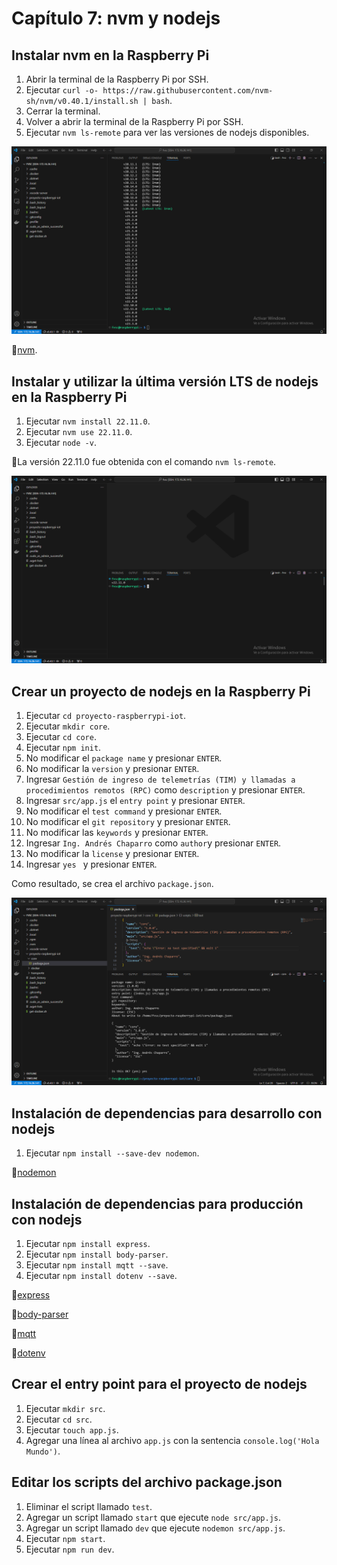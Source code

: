# Capítulo 7: nvm y nodejs

## Instalar nvm en la Raspberry Pi

1. Abrir la terminal de la Raspberry Pi por SSH.
2. Ejecutar `curl -o- https://raw.githubusercontent.com/nvm-sh/nvm/v0.40.1/install.sh | bash`.
3. Cerrar la terminal.
4. Volver a abrir la terminal de la Raspberry Pi por SSH.
5. Ejecutar `nvm ls-remote` para ver las versiones de nodejs disponibles.

![nvm ls-remote](1.png)

📝[nvm](https://github.com/nvm-sh/nvm).

## Instalar y utilizar la última versión LTS de nodejs en la Raspberry Pi

1. Ejecutar `nvm install 22.11.0`.
2. Ejecutar `nvm use 22.11.0`.
3. Ejecutar `node -v`.

📝La versión 22.11.0 fue obtenida con el comando `nvm ls-remote`.

![nodejs](2.png)

## Crear un proyecto de nodejs en la Raspberry Pi

1. Ejecutar `cd proyecto-raspberrypi-iot`.
2. Ejecutar `mkdir core`.
3. Ejecutar `cd core`.
4. Ejecutar `npm init`.
5. No modificar el `package name` y presionar `ENTER`.
6. No modificar la `version` y presionar `ENTER`.
7. Ingresar `Gestión de ingreso de telemetrías (TIM) y llamadas a procedimientos remotos (RPC)` como `description` y presionar `ENTER`.
8. Ingresar `src/app.js` el `entry point` y presionar `ENTER`.
9. No modificar el `test command` y presionar `ENTER`.
10. No modificar el `git repository` y presionar `ENTER`.
11. No modificar las `keywords` y presionar `ENTER`.
12. Ingresar `Ing. Andrés Chaparro` como `author`y presionar `ENTER`.
13. No modificar la `license` y presionar `ENTER`.
14. Ingresar `yes ` y presionar `ENTER`.

Como resultado, se crea el archivo `package.json`.

![package.json](3.png)

## Instalación de dependencias para desarrollo con nodejs

1. Ejecutar `npm install --save-dev nodemon`.

📝[nodemon](https://www.npmjs.com/package/nodemon)

## Instalación de dependencias para producción con nodejs

1. Ejecutar `npm install express`.
2. Ejecutar `npm install body-parser`.
3. Ejecutar `npm install mqtt --save`.
4. Ejecutar `npm install dotenv --save`.

📝[express](https://www.npmjs.com/package/express)

📝[body-parser](https://www.npmjs.com/package/body-parser)

📝[mqtt](https://www.npmjs.com/package/mqtt)

📝[dotenv](https://www.npmjs.com/package/dotenv)

## Crear el entry point para el proyecto de nodejs

1. Ejecutar `mkdir src`.
2. Ejecutar `cd src`.
3. Ejecutar `touch app.js`.
4. Agregar una línea al archivo `app.js` con la sentencia `console.log('Hola Mundo')`.

## Editar los scripts del archivo package.json

1. Eliminar el script llamado `test`.
2. Agregar un script llamado `start` que ejecute `node src/app.js`.
3. Agregar un script llamado `dev` que ejecute `nodemon src/app.js`.
4. Ejecutar `npm start`.
5. Ejecutar `npm run dev`.